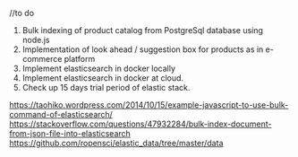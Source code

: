 //to do
1. Bulk indexing of product catalog from PostgreSql database using node.js
2. Implementation of look ahead / suggestion box for products as in e-commerce platform
3. Implement elasticsearch in docker locally
4. Implement elasticsearch in docker at cloud.
5. Check up 15 days trial period of elastic stack.

https://taohiko.wordpress.com/2014/10/15/example-javascript-to-use-bulk-command-of-elasticsearch/
https://stackoverflow.com/questions/47932284/bulk-index-document-from-json-file-into-elasticsearch
https://github.com/ropensci/elastic_data/tree/master/data